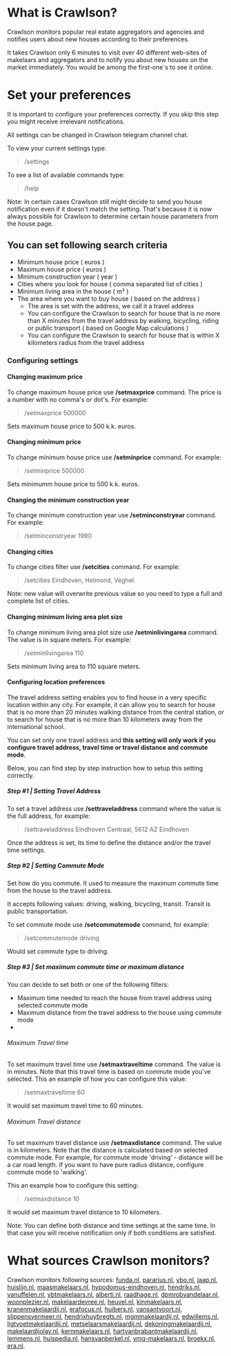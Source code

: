 # What is Crawlson?

Crawlson monitors popular real estate aggregators and agencies and notifies users about new houses according to their preferences. 

It takes Crawlson only 6 minutes to visit over 40 different web-sites of makelaars and aggregators and to notify you about new houses on the market immediately. You would be among the first-one`s to see it online.

# Set your preferences
It is important to configure your preferences correctly. If you skip this step you might receive irrelevant notifications.

All settings can be changed in Crawlson telegram channel chat.

 To view your current settings type:
> /settings

To see a list of available commands type:
>/help

Note: In certain cases Crawlson still might decide to send you house notification even if it doesn't match the setting. That's because it is now always possible for Crawlson to determine certain house parameters from the house page.

## You can set following search criteria

- Minimum house price ( euros )
- Maximum house price ( euros )
- Minimum construction year ( year )
- Cities where you look for house ( comma separated list of cities )
- Minimum living area in the house ( m² )
- The area where you want to buy house ( based on the address )
	- The area is set with the address, we call it a travel address
	- You can configure the Crawlson to search for house that is no more than X minutes from the travel address by walking, bicycling, riding or public transport ( based on Google Map calculations )
	- You can configure the Crawlson to search for house that is within X kilometers radius from the travel address

### Configuring settings

#### Changing maximum price
To change maximum house price use **/setmaxprice** command.  The price is a number with no comma's or dot's. For example:
>/setmaxprice 500000

Sets maximum house price to 500 k.k. euros.
#### Changing minimum price
To change minimum house price use **/setminprice** command.  For example:
>/setminprice 500000

Sets minimumm house price to 500 k.k. euros.

#### Changing the minimum construction year

To change minimum construction year use **/setminconstryear** command.  For example:
>/setminconstryear 1990

#### Changing cities 

To change cities filter use **/setcities** command. For example:
>/setcities Eindhoven, Helmond, Veghel

Note: new value will overwrite previous value so you need to type a full and complete list of cities.

#### Changing minimum living area plot size

To change minimum living area plot size  use **/setminlivingarea** command.  The value is in square meters. For example:
>/setminlivingarea 110

Sets minimum living area to 110 square meters.

#### Configuring location preferences
The travel address setting enables you to find house in a very specific location within any city. For example, it can allow you to search for house that is no more than 20 minutes walking distance from the central station, or to search for house that is no more than 10 kilometers away from the international school.

You can set only one travel address and **this setting will only work if you configure travel address, travel time or travel distance and commute mode**.

Below, you can find step by step instruction how to setup this setting correctly.


##### Step #1 | Setting Travel Address
To set a travel address use **/settraveladdress** command where the value is the full address, for example:
>/settraveladdress Eindhoven Centraal, 5612 AZ Eindhoven

Once the address is set, its time to define the distance and/or the travel time settings.


##### Step #2 | Setting Commute Mode
Set how do you commute. It used to measure the maximum commute time from the house to the travel address. 

It accepts following values: driving,  walking, bicycling, transit. Transit is public transportation.

To set commute mode use **/setcommutemode** command, for example:
> /setcommutemode driving

Would set commute type to driving.


##### Step #3 | Set maximum commute time or maximum distance
You can decide to set both or one of the following filters:
- Maximum time needed to reach the house from travel address using selected commute mode
- Maximum distance from the travel address to the house using commute mode
- 

###### Maximum Travel time
To set maximum travel time use **/setmaxtraveltime** command. The value is in minutes. Note that this travel time is based on commute mode you've selected. This an example of how you can configure this value:
> /setmaxtraveltime 60

It  would set maximum travel time to 60  minutes. 

###### Maximum Travel distance
To set maximum travel distance use **/setmaxdistance** command. The value is in kilometers. Note that the distance is calculated based on selected commute mode. For example, for commute mode 'driving' - distance will be a car road length. If you want to have pure radius distance, configure commute mode to 'walking'.

This an example how to configure this setting:
> /setmaxdistance 10

It would set maximum travel distance to 10 kilometers.

Note: You can define both distance and time settings at the same time. In that case you will receive notification only if both conditions are satisfied.


# What sources Crawlson monitors?
Crawlson monitors following sources: [funda.nl](https://funda.nl/ "https://funda.nl"), [pararius.nl](https://pararius.nl/ "https://pararius.nl"), [vbo.nl](https://vbo.nl/ "https://vbo.nl"), [jaap.nl](https://jaap.nl/ "https://jaap.nl"), [huislijn.nl](https://huislijn.nl/ "https://huislijn.nl"), [maasmakelaars.nl](https://maasmakelaars.nl/ "https://maasmakelaars.nl"), [hypodomus-eindhoven.nl](https://hypodomus-eindhoven.nl/ "https://hypodomus-eindhoven.nl"), [hendriks.nl](https://hendriks.nl/ "https://hendriks.nl"), [vanuffelen.nl](https://vanuffelen.nl/ "https://vanuffelen.nl"), [vbtmakelaars.nl](https://vbtmakelaars.nl/ "https://vbtmakelaars.nl"), [alberti.nl](https://alberti.nl/ "https://alberti.nl"), [raadhage.nl](https://raadhage.nl/ "https://raadhage.nl"), [dpmrobvandelaar.nl](https://dpmrobvandelaar.nl/ "https://dpmrobvandelaar.nl"), [woonplezier.nl](https://woonplezier.nl/ "https://woonplezier.nl"), [makelaardevree.nl](https://makelaardevree.nl/ "https://makelaardevree.nl"), [heuvel.nl](https://heuvel.nl/ "https://heuvel.nl"), [kinmakelaars.nl](https://kinmakelaars.nl/ "https://kinmakelaars.nl"), [kranenmakelaardij.nl](https://kranenmakelaardij.nl/ "https://kranenmakelaardij.nl"), [erafocus.nl](https://erafocus.nl/ "https://erafocus.nl"), [huibers.nl](https://huibers.nl/ "https://huibers.nl"), [vansantvoort.nl](https://vansantvoort.nl/ "https://vansantvoort.nl"), [slippensvermeer.nl](https://slippensvermeer.nl/ "https://slippensvermeer.nl"), [hendrixhuybregts.nl](https://hendrixhuybregts.nl/ "https://hendrixhuybregts.nl"), [mgmmakelaardij.nl](https://mgmmakelaardij.nl/ "https://mgmmakelaardij.nl"), [edwillems.nl](https://edwillems.nl/ "https://edwillems.nl"), [ligtvoetmakelaardij.nl](https://ligtvoetmakelaardij.nl/ "https://ligtvoetmakelaardij.nl"), [metselaarsmakelaardij.nl](https://metselaarsmakelaardij.nl/ "https://metselaarsmakelaardij.nl"), [dekoningmakelaardij.nl](https://dekoningmakelaardij.nl/ "https://dekoningmakelaardij.nl"), [makelaardijolav.nl](https://makelaardijolav.nl/ "https://makelaardijolav.nl"), [kernmakelaars.nl](https://kernmakelaars.nl/ "https://kernmakelaars.nl"), [hartvanbrabantmakelaardij.nl](https://hartvanbrabantmakelaardij.nl/ "https://hartvanbrabantmakelaardij.nl"), [lemmens.nl](https://lemmens.nl/ "https://lemmens.nl"), [huispedia.nl](https://huispedia.nl/ "https://huispedia.nl"), [hansvanberkel.nl](https://hansvanberkel.nl/ "https://hansvanberkel.nl"), [vmg-makelaars.nl](https://vmg-makelaars.nl/ "https://vmg-makelaars.nl"), [broekx.nl](https://broekx.nl/ "https://broekx.nl"), [era.nl](https://era.nl/ "https://era.nl").

